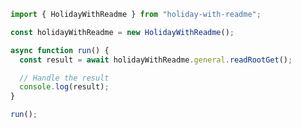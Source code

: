 <!-- Start SDK Example Usage [usage] -->
```typescript
import { HolidayWithReadme } from "holiday-with-readme";

const holidayWithReadme = new HolidayWithReadme();

async function run() {
  const result = await holidayWithReadme.general.readRootGet();

  // Handle the result
  console.log(result);
}

run();

```
<!-- End SDK Example Usage [usage] -->